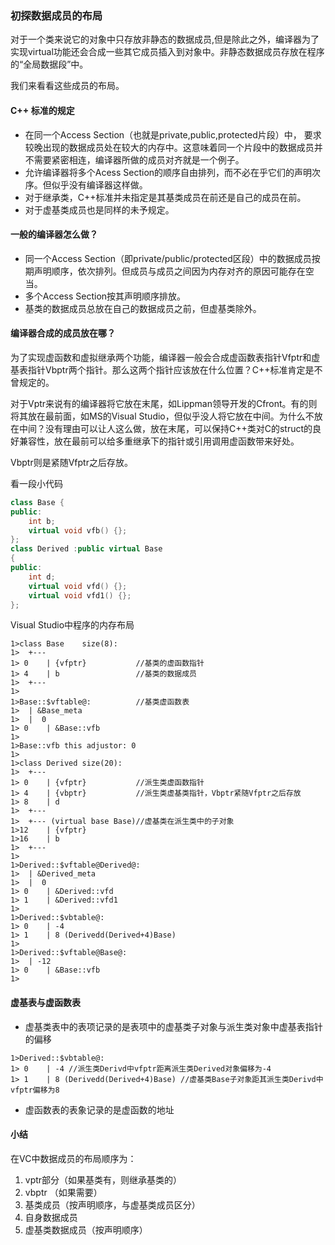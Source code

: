 ### 初探数据成员的布局

对于一个类来说它的对象中只存放非静态的数据成员,但是除此之外，编译器为了实现virtual功能还会合成一些其它成员插入到对象中。非静态数据成员存放在程序的“全局数据段”中。

我们来看看这些成员的布局。

#### C++ 标准的规定

+ 在同一个Access Section（也就是private,public,protected片段）中，
  要求较晚出现的数据成员处在较大的内存中。这意味着同一个片段中的数据成员并不需要紧密相连，编译器所做的成员对齐就是一个例子。
+ 允许编译器将多个Acess Section的顺序自由排列，而不必在乎它们的声明次序。但似乎没有编译器这样做。
+ 对于继承类，C++标准并未指定是其基类成员在前还是自己的成员在前。
+ 对于虚基类成员也是同样的未予规定。

#### 一般的编译器怎么做？

+ 同一个Access Section（即private/public/protected区段）中的数据成员按期声明顺序，依次排列。但成员与成员之间因为内存对齐的原因可能存在空当。
+ 多个Access Section按其声明顺序排放。
+ 基类的数据成员总放在自己的数据成员之前，但虚基类除外。

#### 编译器合成的成员放在哪？

为了实现虚函数和虚拟继承两个功能，编译器一般会合成虚函数表指针Vfptr和虚基表指针Vbptr两个指针。那么这两个指针应该放在什么位置？C++标准肯定是不曾规定的。

对于Vptr来说有的编译器将它放在末尾，如Lippman领导开发的Cfront。有的则将其放在最前面，如MS的Visual Studio，但似乎没人将它放在中间。为什么不放在中间？没有理由可以让人这么做，放在末尾，可以保持C++类对C的struct的良好兼容性，放在最前可以给多重继承下的指针或引用调用虚函数带来好处。

Vbptr则是紧随Vfptr之后存放。

看一段小代码

```c++
class Base {
public:
	int b;
	virtual void vfb() {};
};
class Derived :public virtual Base
{
public:
	int d;
	virtual void vfd() {};
	virtual void vfd1() {};
};
```

Visual Studio中程序的内存布局

```shell
1>class Base	size(8):
1>	+---
1> 0	| {vfptr}			//基类的虚函数指针
1> 4	| b					//基类的数据成员
1>	+---
1>
1>Base::$vftable@:			//基类虚函数表
1>	| &Base_meta
1>	|  0
1> 0	| &Base::vfb
1>
1>Base::vfb this adjustor: 0
1>
1>class Derived	size(20):
1>	+---
1> 0	| {vfptr}			//派生类虚函数指针
1> 4	| {vbptr}			//派生类虚基类指针，Vbptr紧随Vfptr之后存放
1> 8	| d
1>	+---
1>	+--- (virtual base Base)//虚基类在派生类中的子对象
1>12	| {vfptr}
1>16	| b
1>	+---
1>
1>Derived::$vftable@Derived@:
1>	| &Derived_meta
1>	|  0
1> 0	| &Derived::vfd
1> 1	| &Derived::vfd1
1>
1>Derived::$vbtable@:
1> 0	| -4
1> 1	| 8 (Derivedd(Derived+4)Base)
1>
1>Derived::$vftable@Base@:
1>	| -12
1> 0	| &Base::vfb
1>
```

#### 虚基表与虚函数表

+ 虚基类表中的表项记录的是表项中的虚基类子对象与派生类对象中虚基表指针的偏移

```shell
1>Derived::$vbtable@:
1> 0	| -4 //派生类Derivd中vfptr距离派生类Derived对象偏移为-4
1> 1	| 8 (Derivedd(Derived+4)Base) //虚基类Base子对象距其派生类Derivd中vfptr偏移为8
```

+ 虚函数表的表象记录的是虚函数的地址

#### 小结

在VC中数据成员的布局顺序为：

1. vptr部分（如果基类有，则继承基类的）
2. vbptr （如果需要）
3. 基类成员（按声明顺序，与虚基类成员区分）
4. 自身数据成员
5. 虚基类数据成员（按声明顺序）